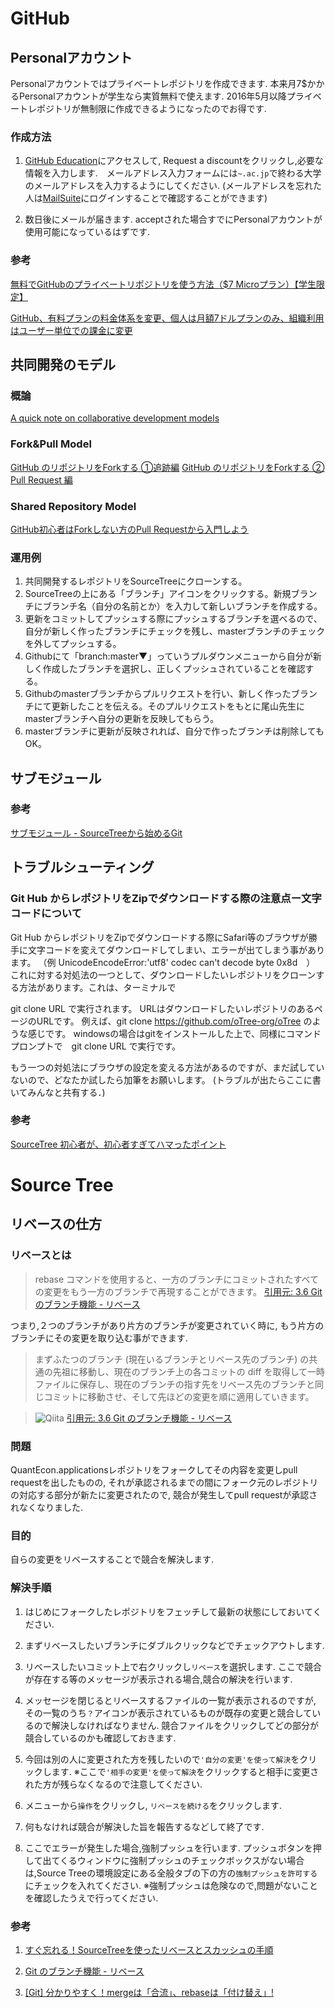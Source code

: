 # GitHub
## Personalアカウント
Personalアカウントではプライベートレポジトリを作成できます.
本来月7$かかるPersonalアカウントが学生なら実質無料で使えます. 2016年5月以降プライベートレポジトリが無制限に作成できるようになったのでお得です.

### 作成方法
1. [GitHub Education](https://education.github.com/)にアクセスして, Request a discountをクリックし,必要な情報を入力します.　メールアドレス入力フォームには```~.ac.jp```で終わる大学のメールアドレスを入力するようにしてください. (メールアドレスを忘れた人は[MailSuite](https://ms.ecc.u-tokyo.ac.jp/cgi-bin/index.cgi)にログインすることで確認することができます)

1. 数日後にメールが届きます. acceptされた場合すでにPersonalアカウントが使用可能になっているはずです.

### 参考
[無料でGitHubのプライベートリポジトリを使う方法（$7 Microプラン）【学生限定】](http://www.mocchiblog.com/?p=10516)

[GitHub、有料プランの料金体系を変更、個人は月額7ドルプランのみ、組織利用はユーザー単位での課金に変更](https://codezine.jp/article/detail/9434)

## 共同開発のモデル

### 概論
[A quick note on collaborative development models](https://help.github.com/articles/using-pull-requests#a-quick-note-on-collaborative-development-models)

### Fork&Pull Model
[GitHub のリポジトリをForkする ①追跡編](http://lab.planetleaf.com/git/fork-repository-github-01-tracking.html)
[GitHub のリポジトリをForkする ② Pull Request 編](http://lab.planetleaf.com/git/send-a-pull-request-from-the-repository-you-foke.html)

### Shared Repository Model
[GitHub初心者はForkしない方のPull Requestから入門しよう](http://blog.qnyp.com/2013/05/28/pull-request-for-github-beginners/)

### 運用例
1. 共同開発するレポジトリをSourceTreeにクローンする。
1. SourceTreeの上にある「ブランチ」アイコンをクリックする。新規ブランチにブランチ名（自分の名前とか）を入力して新しいブランチを作成する。
1. 更新をコミットしてプッシュする際にプッシュするブランチを選べるので、自分が新しく作ったブランチにチェックを残し、masterブランチのチェックを外してプッシュする。
1. Githubにて「branch:master▼」っていうプルダウンメニューから自分が新しく作成したブランチを選択し、正しくプッシュされていることを確認する。
1. Githubのmasterブランチからプルリクエストを行い、新しく作ったブランチにて更新したことを伝える。そのプルリクエストをもとに尾山先生にmasterブランチへ自分の更新を反映してもらう。
1. masterブランチに更新が反映されれば、自分で作ったブランチは削除してもOK。

## サブモジュール

### 参考
[サブモジュール - SourceTreeから始めるGit](http://qiita.com/icoxfog417/items/a650768dfc91b0f0df05#3-6)

## トラブルシューティング

### Git Hub からレポジトリをZipでダウンロードする際の注意点ー文字コードについて
Git Hub からレポジトリをZipでダウンロードする際にSafari等のブラウザが勝手に文字コードを変えてダウンロードしてしまい、エラーが出てしまう事があります。
（例 UnicodeEncodeError:'utf8' codec can't decode byte 0x8d　）
これに対する対処法の一つとして、ダウンロードしたいレポジトリをクローンする方法があります。これは、ターミナルで

git clone URL で実行されます。 URLはダウンロードしたいレポジトリのあるページのURLです。
例えば、git clone https://github.com/oTree-org/oTree のような感じです。 
windowsの場合はgitをインストールした上で、同様にコマンドプロンプトで　git clone URL で実行です。

もう一つの対処法にブラウザの設定を変える方法があるのですが、まだ試していないので、どなたか試したら加筆をお願いします。
(トラブルが出たらここに書いてみんなと共有する．)

### 参考
[SourceTree 初心者が、初心者すぎてハマったポイント](http://blog.livedoor.jp/noanoa07/archives/1981463.html)

# Source Tree
## リベースの仕方
### リベースとは
>rebase コマンドを使用すると、一方のブランチにコミットされたすべての変更をもう一方のブランチで再現することができます。
>[引用元: 3.6 Git のブランチ機能 - リベース](https://git-scm.com/book/ja/v1/Git-%E3%81%AE%E3%83%96%E3%83%A9%E3%83%B3%E3%83%81%E6%A9%9F%E8%83%BD-%E3%83%AA%E3%83%99%E3%83%BC%E3%82%B9)

つまり,２つのブランチがあり片方のブランチが変更されていく時に, もう片方のブランチにその変更を取り込む事ができます.
>まずふたつのブランチ (現在いるブランチとリベース先のブランチ) の共通の先祖に移動し、現在のブランチ上の各コミットの diff を取得して一時ファイルに保存し、現在のブランチの指す先をリベース先のブランチと同じコミットに移動させ、そして先ほどの変更を順に適用していきます。

>![Qiita](https://git-scm.com/figures/18333fig0329-tn.png)
>[引用元: 3.6 Git のブランチ機能 - リベース](https://git-scm.com/book/ja/v1/Git-%E3%81%AE%E3%83%96%E3%83%A9%E3%83%B3%E3%83%81%E6%A9%9F%E8%83%BD-%E3%83%AA%E3%83%99%E3%83%BC%E3%82%B9)

### 問題
QuantEcon.applicationsレポジトリをフォークしてその内容を変更しpull requestを出したものの, それが承認されるまでの間にフォーク元のレポジトリの対応する部分が新たに変更されたので, 競合が発生してpull requestが承認されなくなりました.
### 目的
自らの変更をリベースすることで競合を解決します.

### 解決手順
1. はじめにフォークしたレポジトリをフェッチして最新の状態にしておいてください.

1. まずリベースしたいブランチにダブルクリックなどでチェックアウトします.

1. リベースしたいコミット上で右クリックし```リベース```を選択します.
ここで競合が存在する等のメッセージが表示される場合,競合の解決を行います.

1. メッセージを閉じるとリベースするファイルの一覧が表示されるのですが, その一覧のうち```？```アイコンが表示されているものが既存の変更と競合しているので解決しなければなりません. 競合ファイルをクリックしてどの部分が競合しているのかも確認しておきます.

1. 今回は別の人に変更された方を残したいので```'自分の変更'を使って解決```をクリックします.
※ここで```'相手の変更'を使って解決```をクリックすると相手に変更された方が残らなくなるので注意してください.

1. メニューから```操作```をクリックし, ```リベースを続ける```をクリックします.

1. 何もなければ競合が解決した旨を報告するなどして終了です.

1. ここでエラーが発生した場合,強制プッシュを行います. プッシュボタンを押して出てくるウィンドウに強制プッシュのチェックボックスがない場合は,Source Treeの環境設定にある全般タブの下の方の```強制プッシュを許可する```にチェックを入れてください.
※強制プッシュは危険なので,問題がないことを確認したうえで行ってください.

### 参考
1. [すぐ忘れる！SourceTreeを使ったリベースとスカッシュの手順](http://qiita.com/ryounagaoka/items/7c129e98a7f81c507a61)

1. [Git のブランチ機能 - リベース](https://git-scm.com/book/ja/v1/Git-%E3%81%AE%E3%83%96%E3%83%A9%E3%83%B3%E3%83%81%E6%A9%9F%E8%83%BD-%E3%83%AA%E3%83%99%E3%83%BC%E3%82%B9)

1. [[Git] 分かりやすく！mergeは「合流」、rebaseは「付け替え」!](http://nullnote.com/web/git/merge_rebase/)
